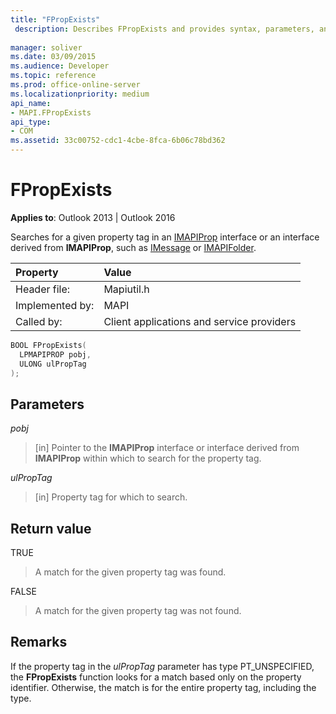 ```yaml
---
title: "FPropExists"
 description: Describes FPropExists and provides syntax, parameters, and return value.
 
manager: soliver
ms.date: 03/09/2015
ms.audience: Developer
ms.topic: reference
ms.prod: office-online-server
ms.localizationpriority: medium
api_name:
- MAPI.FPropExists
api_type:
- COM
ms.assetid: 33c00752-cdc1-4cbe-8fca-6b06c78bd362
---
```


# FPropExists

  
  
**Applies to**: Outlook 2013 | Outlook 2016 
  
Searches for a given property tag in an [IMAPIProp](imapipropiunknown.md) interface or an interface derived from **IMAPIProp**, such as [IMessage](imessageimapiprop.md) or [IMAPIFolder](imapifolderimapicontainer.md). 
  
|Property|Value|
|:-----|:-----|
|Header file:  <br/> |Mapiutil.h  <br/> |
|Implemented by:  <br/> |MAPI  <br/> |
|Called by:  <br/> |Client applications and service providers  <br/> |
   
```cpp
BOOL FPropExists(
  LPMAPIPROP pobj,
  ULONG ulPropTag
);
```

## Parameters

 _pobj_
  
> [in] Pointer to the **IMAPIProp** interface or interface derived from **IMAPIProp** within which to search for the property tag. 
    
 _ulPropTag_
  
> [in] Property tag for which to search.
    
## Return value

TRUE 
  
> A match for the given property tag was found. 
    
FALSE 
  
> A match for the given property tag was not found.
    
## Remarks

If the property tag in the _ulPropTag_ parameter has type PT_UNSPECIFIED, the **FPropExists** function looks for a match based only on the property identifier. Otherwise, the match is for the entire property tag, including the type. 
  

